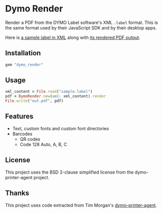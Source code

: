 # Dymo Render

Render a PDF from the DYMO Label software's XML `.label` format. This is the same format used by their JavaScript SDK and by their desktop apps.

Here is [a sample label in XML](https://github.com/bgentry/dymo_render/blob/master/spec/fixtures/files/sample_qr.label)
along with [its rendered PDF output](https://github.com/bgentry/dymo_render/blob/master/spec/fixtures/files/sample_qr.pdf).

## Installation

```rb
gem "dymo_render"
```

## Usage

```rb
xml_content = File.read("sample.label")
pdf = DymoRender.new(xml: xml_content).render
File.write("out.pdf", pdf)
```

## Features

* Text, custom fonts and custom font directories
* Barcodes
  - QR codes
  - Code 128 Auto, A, B, C

## License

This project uses the BSD 2-clause simplified license from the dymo-printer-agent project.

## Thanks

This project uses code extracted from Tim Morgan's [dymo-printer-agent](https://github.com/seven1m/dymo-printer-agent).
